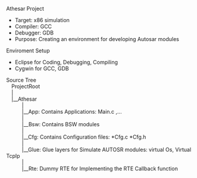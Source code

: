 Athesar Project
- Target: x86 simulation
- Compiler: GCC
- Debugger: GDB
- Purpose: Creating an environment for developing Autosar modules

Enviroment Setup
- Eclipse for Coding, Debugging, Compiling
- Cygwin for GCC, GDB

Source Tree <br />
&emsp;ProjectRoot <br />
&emsp;| <br /> 
&emsp;|__Athesar <br />
&emsp;&emsp;&emsp;|<br />
&emsp;&emsp;&emsp;|__App: Contains Applications: Main.c ,... <br />
&emsp;&emsp;&emsp;| <br />
&emsp;&emsp;&emsp;|__Bsw: Contains BSW modules <br />
&emsp;&emsp;&emsp;| <br />
&emsp;&emsp;&emsp;|__Cfg: Contains Configuration files: *Cfg.c *Cfg.h <br />
&emsp;&emsp;&emsp;| <br />
&emsp;&emsp;&emsp;|__Glue: Glue layers for Simulate AUTOSR modules: virtual Os, Virtual TcpIp <br />
&emsp;&emsp;&emsp;| <br />
&emsp;&emsp;&emsp;|__Rte: Dummy RTE for Implementing the RTE Callback function <br />
